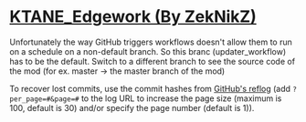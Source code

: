 # [KTANE_Edgework (By ZekNikZ)](https://github.com/ZekNikZ/KTANE_Edgework)

Unfortunately the way GitHub triggers workflows doesn't allow them to run on a schedule on a non-default branch. So this branc (updater_workflow) has to be the default. Switch to a different branch to see the source code of the mod (for ex. master -> the master branch of the mod)

To recover lost commits, use the commit hashes from [GitHub's reflog](https://api.github.com/repos/KtaneModules/KTANE_Edgework-ZekNikZ/events) (add `?per_page=#&page=#` to the log URL to increase the page size (maximum is 100, default is 30) and/or specify the page number (default is 1)).
